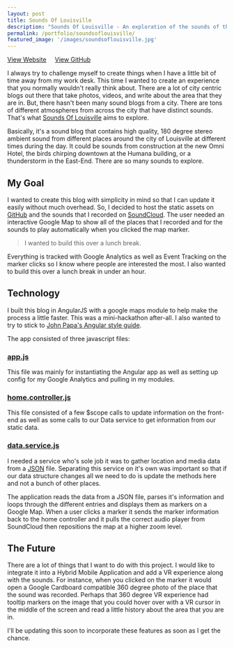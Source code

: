 ```yaml
---
layout: post
title: Sounds Of Louisville
description: "Sounds Of Louisville - An exploration of the sounds of the city"
permalink: /portfolio/soundsoflouisville/
featured_image: '/images/soundsoflouisville.jpg'
---
```


<a href="http://soundsoflouisville.com" class="button" alt="Go to the Sounds Of Louisville website.">View Website</a> &nbsp;&nbsp;&nbsp;&nbsp;<a href="https://github.com/codethebeard/soundsoflouisville" class="button" alt="Checkout the code">View GitHub</a>

I always try to challenge myself to create things when I have a little bit of time away from my work desk. This time I wanted to create an experience that you normally wouldn't really think about. There are a lot of city centric blogs out there that take photos, videos, and write about the area that they are in. But, there hasn't been many sound blogs from a city. There are tons of different atmospheres from across the city that have distinct sounds. That's what [Sounds Of Louisville](http://soundsoflouisville.com) aims to explore.

Basically, it's a sound blog that contains high quality, 180 degree stereo ambient sound from different places around the city of Louisville at different times during the day. It could be sounds from construction at the new Omni Hotel, the birds chirping downtown at the Humana building, or a thunderstorm in the East-End. There are so many sounds to explore.

## My Goal

I wanted to create this blog with simplicity in mind so that I can update it easily without much overhead. So, I decided to host the static assets on [GitHub](https://github.com/codethebeard/soundsoflouisville) and the sounds that I recorded on [SoundCloud](https://soundcloud.com/soundsoflouisville). The user needed an interactive Google Map to show all of the places that I recorded and for the sounds to play automatically when you clicked the map marker.

> I wanted to build this over a lunch break.

Everything is tracked with Google Analytics as well as Event Tracking on the marker clicks so I know where people are interested the most. I also wanted to build this over a lunch break in under an hour.


## Technology

I built this blog in AngularJS with a google maps module to help make the process a little faster. This was a mini-hackathon after-all. I also wanted to try to stick to [John Papa's Angular style guide](https://github.com/johnpapa/angular-styleguide/blob/master/a1/README.md).

The app consisted of three javascript files:

### [app.js](https://github.com/codethebeard/soundsoflouisville/blob/master/js/app.js)

This file was mainly for instantiating the Angular app as well as setting up config for my Google Analytics and pulling in my modules.

### [home.controller.js](https://github.com/codethebeard/soundsoflouisville/blob/master/js/controllers/app.home.controller.js)

This file consisted of a few $scope calls to update information on the front-end as well as some calls to our Data service to get information from our static data.

### [data.service.js](https://github.com/codethebeard/soundsoflouisville/blob/master/js/shared/data.service.js)

I needed a service who's sole job it was to gather location and media data from a [JSON](https://github.com/codethebeard/soundsoflouisville/blob/master/js/shared/data.json) file. Separating this service on it's own was important so that if our data structure changes all we need to do is update the methods here and not a bunch of other places.

The application reads the data from a JSON file, parses it's information and loops through the different entries and displays them as markers on a Google Map. When a user clicks a marker it sends the marker information back to the home controller and it pulls the correct audio player from SoundCloud then repositions the map at a higher zoom level.

## The Future

There are a lot of things that I want to do with this project. I would like to integrate it into a Hybrid Mobile Application and add a VR experience along with the sounds. For instance, when you clicked on the marker it would open a Google Cardboard compatible 360 degree photo of the place that the sound was recorded. Perhaps that 360 degree VR experience had tooltip markers on the image that you could hover over with a VR cursor in the middle of the screen and read a little history about the area that you are in.

I'll be updating this soon to incorporate these features as soon as I get the chance.
